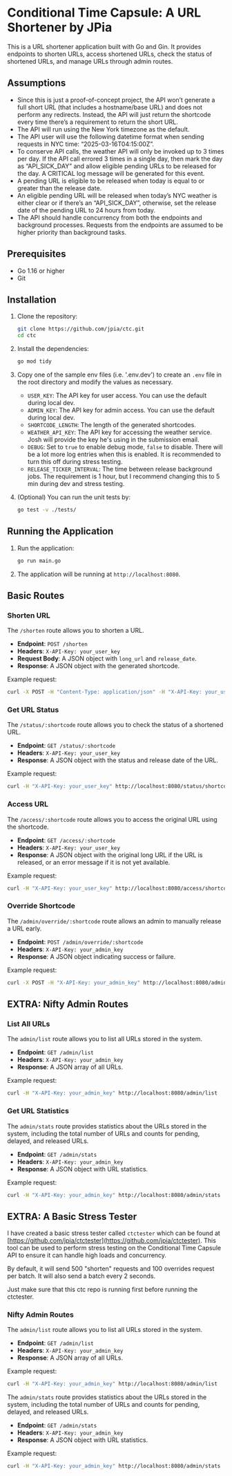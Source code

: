 # Conditional Time Capsule: A URL Shortener by JPia

This is a URL shortener application built with Go and Gin. It provides endpoints to shorten URLs, access shortened URLs, check the status of shortened URLs, and manage URLs through admin routes.

## Assumptions

- Since this is just a proof-of-concept project, the API won’t generate a full short URL (that includes a hostname/base URL) and does not perform any redirects. Instead, the API will just return the shortcode every time there’s a requirement to return the short URL.
- The API will run using the New York timezone as the default.
- The API user will use the following datetime format when sending requests in NYC time: “2025-03-16T04:15:00Z”.
- To conserve API calls, the weather API will only be invoked up to 3 times per day. If the API call errored 3 times in a single day, then mark the day as “API_SICK_DAY” and allow eligible pending URLs to be released for the day. A CRITICAL log message will be generated for this event.
- A pending URL is eligible to be released when today is equal to or greater than the release date.
- An eligible pending URL will be released when today’s NYC weather is either clear or if there’s an “API_SICK_DAY”, otherwise, set the release date of the pending URL to 24 hours from today.
- The API should handle concurrency from both the endpoints and background processes. Requests from the endpoints are assumed to be higher priority than background tasks.

## Prerequisites

- Go 1.16 or higher
- Git

## Installation

1. Clone the repository:

    ```sh
    git clone https://github.com/jpia/ctc.git
    cd ctc
    ```

2. Install the dependencies:

    ```sh
    go mod tidy
    ```

3. Copy one of the sample env files (i.e. '.env.dev') to create an `.env` file in the root directory and modify the values as necessary.

    - `USER_KEY`: The API key for user access. You can use the default during local dev.
    - `ADMIN_KEY`: The API key for admin access. You can use the default during local dev.
    - `SHORTCODE_LENGTH`: The length of the generated shortcodes.
    - `WEATHER_API_KEY`: The API key for accessing the weather service. Josh will provide the key he's using in the submission email.
    - `DEBUG`: Set to `true` to enable debug mode, `false` to disable. There will be a lot more log entries when this is enabled. It is recommended to turn this off during stress testing.
    - `RELEASE_TICKER_INTERVAL`: The time between release background jobs. The requirement is 1 hour, but I recommend changing this to 5 min during dev and stress testing.

4. (Optional) You can run the unit tests by:

    ```sh
    go test -v ./tests/
    ```

## Running the Application

1. Run the application:

    ```sh
    go run main.go
    ```

2. The application will be running at `http://localhost:8080`.

## Basic Routes

### Shorten URL

The `/shorten` route allows you to shorten a URL.

- **Endpoint**: `POST /shorten`
- **Headers**: `X-API-Key: your_user_key`
- **Request Body**: A JSON object with `long_url` and `release_date`.
- **Response**: A JSON object with the generated shortcode.

Example request:

```sh
curl -X POST -H "Content-Type: application/json" -H "X-API-Key: your_user_key" -d '{"long_url": "https://example.com", "release_date": "2025-03-16T04:15:00Z"}' http://localhost:8080/shorten
```

### Get URL Status

The `/status/:shortcode` route allows you to check the status of a shortened URL.

- **Endpoint**: `GET /status/:shortcode`
- **Headers**: `X-API-Key: your_user_key`
- **Response**: A JSON object with the status and release date of the URL.

Example request:

```sh
curl -H "X-API-Key: your_user_key" http://localhost:8080/status/shortcode
```

### Access URL

The `/access/:shortcode` route allows you to access the original URL using the shortcode.

- **Endpoint**: `GET /access/:shortcode`
- **Headers**: `X-API-Key: your_user_key`
- **Response**: A JSON object with the original long URL if the URL is released, or an error message if it is not yet available.

Example request:

```sh
curl -H "X-API-Key: your_user_key" http://localhost:8080/access/shortcode
```

### Override Shortcode

The `/admin/override/:shortcode` route allows an admin to manually release a URL early.

- **Endpoint**: `POST /admin/override/:shortcode`
- **Headers**: `X-API-Key: your_admin_key`
- **Response**: A JSON object indicating success or failure.

Example request:

```sh
curl -X POST -H "X-API-Key: your_admin_key" http://localhost:8080/admin/override/shortcode
```

## EXTRA: Nifty Admin Routes

### List All URLs

The `admin/list` route allows you to list all URLs stored in the system.

- **Endpoint**: `GET /admin/list`
- **Headers**: `X-API-Key: your_admin_key`
- **Response**: A JSON array of all URLs.

Example request:

```sh
curl -H "X-API-Key: your_admin_key" http://localhost:8080/admin/list
```

### Get URL Statistics

The `admin/stats` route provides statistics about the URLs stored in the system, including the total number of URLs and counts for pending, delayed, and released URLs.

- **Endpoint**: `GET /admin/stats`
- **Headers**: `X-API-Key: your_admin_key`
- **Response**: A JSON object with URL statistics.

Example request:

```sh
curl -H "X-API-Key: your_admin_key" http://localhost:8080/admin/stats
```


## EXTRA: A Basic Stress Tester

I have created a basic stress tester called `ctctester` which can be found at [https://github.com/jpia/ctctester](https://github.com/jpia/ctctester). This tool can be used to perform stress testing on the Conditional Time Capsule API to ensure it can handle high loads and concurrency.

By default, it will send 500 "shorten" requests and 100 overrides request per batch. It will also send a batch every 2 seconds.

Just make sure that this ctc repo is running first before running the ctctester.

### Nifty Admin Routes

The `admin/list` route allows you to list all URLs stored in the system.

- **Endpoint**: `GET /admin/list`
- **Headers**: `X-API-Key: your_admin_key`
- **Response**: A JSON array of all URLs.

Example request:

```sh
curl -H "X-API-Key: your_admin_key" http://localhost:8080/admin/list
```

The `admin/stats` route provides statistics about the URLs stored in the system, including the total number of URLs and counts for pending, delayed, and released URLs.

- **Endpoint**: `GET /admin/stats`
- **Headers**: `X-API-Key: your_admin_key`
- **Response**: A JSON object with URL statistics.

Example request:

```sh
curl -H "X-API-Key: your_admin_key" http://localhost:8080/admin/stats
```


